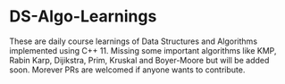# DS-Algo-Learnings
These are daily course learnings of Data Structures and Algorithms implemented using C++ 11.
Missing some important algorithms like KMP, Rabin Karp, Dijikstra, Prim, Kruskal and Boyer-Moore but 
will be added soon. Morever PRs are welcomed if anyone wants to contribute.
